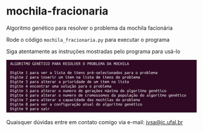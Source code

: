 # mochila-fracionaria
Algoritmo genético para resolver o problema da mochila facionária

Rode o código <code>mochila_fracionaria.py</code> para executar o programa

Siga atentamente as instruções mostradas pelo programa para usá-lo

![Instruções de uso](/imgs/instrucoes.jpeg)

Quaisquer dúvidas entre em contato comigo via e-mail: jvsa@ic.ufal.br
